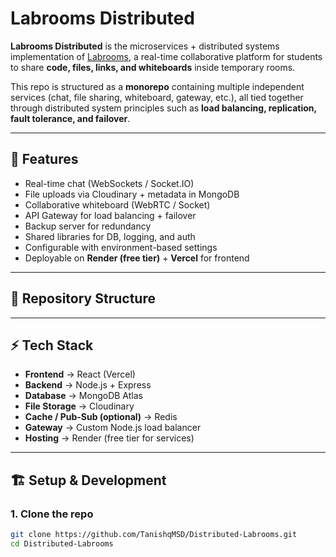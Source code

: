 # Labrooms Distributed 

**Labrooms Distributed** is the microservices + distributed systems implementation of [Labrooms](https://github.com/<your-normal-labrooms-repo>), a real-time collaborative platform for students to share **code, files, links, and whiteboards** inside temporary rooms.  

This repo is structured as a **monorepo** containing multiple independent services (chat, file sharing, whiteboard, gateway, etc.), all tied together through distributed system principles such as **load balancing, replication, fault tolerance, and failover**.

---

## 🚀 Features
- Real-time chat (WebSockets / Socket.IO)
- File uploads via Cloudinary + metadata in MongoDB
- Collaborative whiteboard (WebRTC / Socket)
- API Gateway for load balancing + failover
- Backup server for redundancy
- Shared libraries for DB, logging, and auth
- Configurable with environment-based settings
- Deployable on **Render (free tier)** + **Vercel** for frontend

---

## 📂 Repository Structure



---

## ⚡ Tech Stack
- **Frontend** → React (Vercel)
- **Backend** → Node.js + Express
- **Database** → MongoDB Atlas
- **File Storage** → Cloudinary
- **Cache / Pub-Sub (optional)** → Redis
- **Gateway** → Custom Node.js load balancer
- **Hosting** → Render (free tier for services)

---

## 🏗️ Setup & Development
### 1. Clone the repo
```bash
git clone https://github.com/TanishqMSD/Distributed-Labrooms.git
cd Distributed-Labrooms
